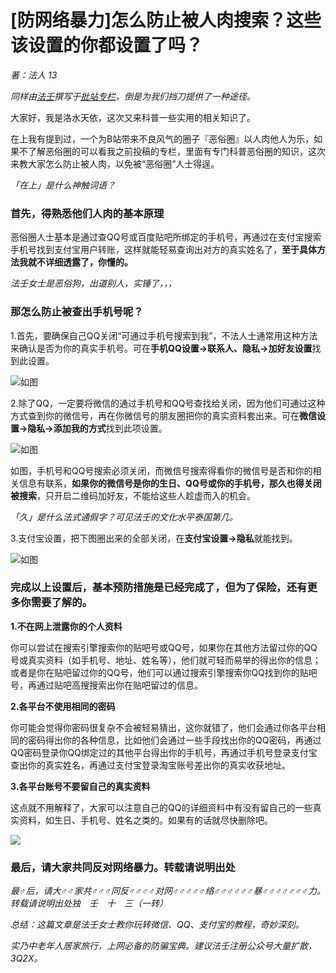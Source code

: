 # [防网络暴力]怎么防止被人肉搜索？这些该设置的你都设置了吗？
_著：法人 13_

_同样由[法壬](https://space.bilibili.com/339041590/#/)撰写于[批站专栏](https://www.bilibili.com/read/cv1393782)，倒是为我们挡刀提供了一种途径。_

大家好，我是洛水天依，这次又来科普一些实用的相关知识了。

在上我有提到过，一个为B站带来不良风气的圈子『恶俗圈』以人肉他人为乐，如果不了解恶俗圈的可以看我之前投稿的专栏，里面有专门科普恶俗圈的知识，这次来教大家怎么防止被人肉，以免被“恶俗圈”人士得逞。

_「在上」是什么神触词语？_

### 首先，得熟悉他们人肉的基本原理
恶俗圈人士基本是通过查QQ号或百度贴吧所绑定的手机号，再通过在支付宝搜索手机号找到支付宝用户转账，这样就能轻易查询出对方的真实姓名了，**至于具体方法我就不详细透露了，你懂的。**

_法壬女士是恶俗狗，出道别人，实锤了，，，_

### 那怎么防止被查出手机号呢？
1.首先，要确保自己QQ关闭“可通过手机号搜索到我”，不法人士通常用这种方法来确认是否为你的真实手机号。可在**手机QQ设置→联系人、隐私→加好友设置**找到此设置。

![如图](https://raw.githubusercontent.com/mrhso/IshisashiWebsite/master/img/fc819cfca82608bd31ac072aea9c4385832af31f.jpg)

2.除了QQ，一定要将微信的通过手机号和QQ号查找给关闭，因为他们可通过这种方式查到你的微信号，再在你微信号的朋友圈把你的真实资料套出来。可在**微信设置→隐私→添加我的方式**找到此项设置。

![如图](https://raw.githubusercontent.com/mrhso/IshisashiWebsite/master/img/7ee6a72dccd4cde2304a0cac9b8e1095d975f9c7.jpg)

如图，手机号和QQ号搜索必须关闭，而微信号搜索得看你的微信号是否和你的相关信息有联系，**如果你的微信号是你的生日、QQ号或你的手机号，那久也得关闭被搜索**，只开启二维码加好友，不能给这些人趁虚而入的机会。

_「久」是什么法式通假字？可见法壬的文化水平泰国第几。_

3.支付宝设置，把下图圈出来的全部关闭，在**支付宝设置→隐私**就能找到。

![如图](https://raw.githubusercontent.com/mrhso/IshisashiWebsite/master/img/c827b9d20576e02306f03134a186de713e17f3a9.jpg)

### 完成以上设置后，基本预防措施是已经完成了，但为了保险，还有更多你需要了解的。
**1.不在网上泄露你的个人资料**

你可以尝试在搜索引擎搜索你的贴吧号或QQ号，如果你在其他方法留过你的QQ号或真实资料（如手机号、地址、姓名等），他们就可轻而易举的得出你的信息；或者是你在贴吧留过你的QQ号，他们可以通过搜索引擎搜索你QQ找到你的贴吧号，再通过贴吧高搜搜索出你在贴吧留过的信息。

**2.各平台不使用相同的密码**

你可能会觉得你密码很复杂不会被轻易猜出，这你就错了，他们会通过你各平台相同的密码得出你的各种信息，比如他们会通过一些手段找出你的QQ密码，再通过QQ密码登录你QQ绑定过的其他平台得出你的手机号，再通过手机号登录支付宝查出你的真实姓名，再通过支付宝登录淘宝账号差出你的真实收获地址。

**3.各平台账号不要留自己的真实资料**

这点就不用解释了，大家可以注意自己的QQ的详细资料中有没有留自己的一些真实资料，如生日、手机号、姓名之类的。如果有的话就尽快删除吧。

![](https://raw.githubusercontent.com/mrhso/IshisashiWebsite/master/img/2f9b36deddfd88906f7fbf476d2cc146199dea9e.jpg)

### 最后，请大家共同反对网络暴力。转载请说明出处
_最♂后，请大♂♂家共♂♂♂同反♂♂♂♂对网♂♂♂♂♂络♂♂♂♂♂♂暴♂♂♂♂♂♂♂力。转载请说明出处独　壬　十　三（一转）_

_总结：这篇文章是法壬女士教你玩转微信、QQ、支付宝的教程，奇妙深刻。_

_实乃中老年人居家旅行，上网必备的防骗宝典。建议法壬注册公众号大量扩散，3Q2X。_
